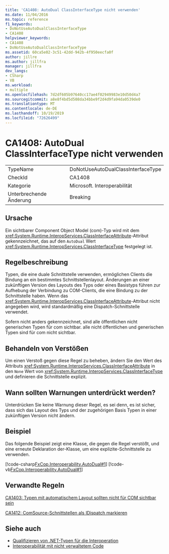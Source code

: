 ```yaml
---
title: 'CA1408: AutoDual ClassInterfaceType nicht verwenden'
ms.date: 11/04/2016
ms.topic: reference
f1_keywords:
- DoNotUseAutoDualClassInterfaceType
- CA1408
helpviewer_keywords:
- CA1408
- DoNotUseAutoDualClassInterfaceType
ms.assetid: 60ca5e02-3c51-42dd-942b-4f950eecfa0f
author: jillre
ms.author: jillfra
manager: jillfra
dev_langs:
- CSharp
- VB
ms.workload:
- multiple
ms.openlocfilehash: 7d2df605b97640cc17ae4f02949983e10d50d4a7
ms.sourcegitcommit: a8e8f4bd5d508da34bbe9f2d4d9fa94da0539de0
ms.translationtype: MT
ms.contentlocale: de-DE
ms.lasthandoff: 10/19/2019
ms.locfileid: "72626499"
---
```

# <a name="ca1408-do-not-use-autodual-classinterfacetype"></a>CA1408: AutoDual ClassInterfaceType nicht verwenden

|||
|-|-|
|TypeName|DoNotUseAutoDualClassInterfaceType|
|CheckId|CA1408|
|Kategorie|Microsoft. Interoperabilität|
|Unterbrechende Änderung|Breaking|

## <a name="cause"></a>Ursache
Ein sichtbarer Component Object Model (com)-Typ wird mit dem <xref:System.Runtime.InteropServices.ClassInterfaceAttribute>-Attribut gekennzeichnet, das auf den `AutoDual` Wert <xref:System.Runtime.InteropServices.ClassInterfaceType> festgelegt ist.

## <a name="rule-description"></a>Regelbeschreibung
Typen, die eine duale Schnittstelle verwenden, ermöglichen Clients die Bindung an ein bestimmtes Schnittstellenlayout. Änderungen an einer zukünftigen Version des Layouts des Typs oder eines Basistyps führen zur Aufhebung der Verbindung zu COM-Clients, die eine Bindung zu der Schnittstelle haben. Wenn das <xref:System.Runtime.InteropServices.ClassInterfaceAttribute>-Attribut nicht angegeben wird, wird standardmäßig eine Dispatch-Schnittstelle verwendet.

Sofern nicht anders gekennzeichnet, sind alle öffentlichen nicht generischen Typen für com sichtbar. alle nicht öffentlichen und generischen Typen sind für com nicht sichtbar.

## <a name="how-to-fix-violations"></a>Behandeln von Verstößen
Um einen Verstoß gegen diese Regel zu beheben, ändern Sie den Wert des Attributs <xref:System.Runtime.InteropServices.ClassInterfaceAttribute> in den `None` Wert von <xref:System.Runtime.InteropServices.ClassInterfaceType> und definieren die Schnittstelle explizit.

## <a name="when-to-suppress-warnings"></a>Wann sollten Warnungen unterdrückt werden?
Unterdrücken Sie keine Warnung dieser Regel, es sei denn, es ist sicher, dass sich das Layout des Typs und der zugehörigen Basis Typen in einer zukünftigen Version nicht ändern.

## <a name="example"></a>Beispiel
Das folgende Beispiel zeigt eine Klasse, die gegen die Regel verstößt, und eine erneute Deklaration der-Klasse, um eine explizite-Schnittstelle zu verwenden.

[!code-csharp[FxCop.Interoperability.AutoDual#1](../code-quality/codesnippet/CSharp/ca1408-do-not-use-autodual-classinterfacetype_1.cs)]
[!code-vb[FxCop.Interoperability.AutoDual#1](../code-quality/codesnippet/VisualBasic/ca1408-do-not-use-autodual-classinterfacetype_1.vb)]

## <a name="related-rules"></a>Verwandte Regeln
[CA1403: Typen mit automatischem Layout sollten nicht für COM sichtbar sein](../code-quality/ca1403.md)

[CA1412: ComSource-Schnittstellen als IDispatch markieren](../code-quality/ca1412.md)

## <a name="see-also"></a>Siehe auch

- [Qualifizieren von .NET-Typen für die Interoperation](/dotnet/framework/interop/qualifying-net-types-for-interoperation)
- [Interoperabilität mit nicht verwaltetem Code](/dotnet/framework/interop/index)
